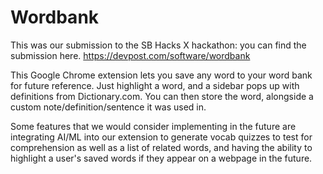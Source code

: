 # Wordbank
This was our submission to the SB Hacks X hackathon: you can find the submission here. https://devpost.com/software/wordbank

This Google Chrome extension lets you save any word to your word bank for future reference. Just highlight a word, and a sidebar pops up with definitions from Dictionary.com. You can then store the word, alongside a custom note/definition/sentence it was used in.

Some features that we would consider implementing in the future are integrating AI/ML into our extension to generate vocab quizzes to test for comprehension as well as a list of related words, and having the ability to highlight a user's saved words if they appear on a webpage in the future.
